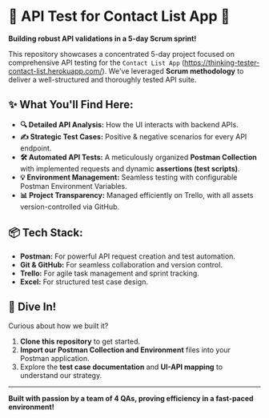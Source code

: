 
# 🚀 API Test for Contact List App 🚀

**Building robust API validations in a 5-day Scrum sprint!**

This repository showcases a concentrated 5-day project focused on comprehensive API testing for the `Contact List App` (https://thinking-tester-contact-list.herokuapp.com/).
We've leveraged **Scrum methodology** to deliver a well-structured and thoroughly tested API suite.

## ✨ What You'll Find Here:

* **🔍 Detailed API Analysis:** How the UI interacts with backend APIs.
* **✍️ Strategic Test Cases:** Positive & negative scenarios for every API endpoint.
* **🛠️ Automated API Tests:** A meticulously organized **Postman Collection** with implemented requests and dynamic **assertions (test scripts)**.
* **💡 Environment Management:** Seamless testing with configurable Postman Environment Variables.
* **📊 Project Transparency:** Managed efficiently on Trello, with all assets version-controlled via GitHub.

## 📦 Tech Stack:

* **Postman:** For powerful API request creation and test automation.
* **Git & GitHub:** For seamless collaboration and version control.
* **Trello:** For agile task management and sprint tracking.
* **Excel:** For structured test case design.

## 🚀 Dive In!

Curious about how we built it?

1.  **Clone this repository** to get started.
2.  **Import our Postman Collection and Environment** files into your Postman application.
3.  Explore the **test case documentation** and **UI-API mapping** to understand our strategy.

---

**Built with passion by a team of 4 QAs, proving efficiency in a fast-paced environment!**
```
